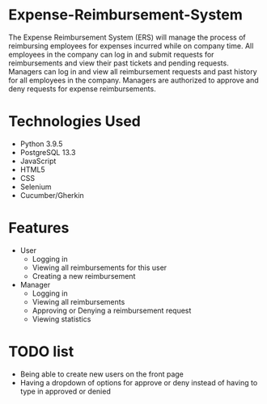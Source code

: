 # Expense-Reimbursement-System

The Expense Reimbursement System (ERS) will manage the process of reimbursing employees for expenses incurred while on company time. All employees in the company can log in and submit requests for reimbursements and view their past tickets and pending requests. Managers can log in and view all reimbursement requests and past history for all employees in the company. Managers are authorized to approve and deny requests for expense reimbursements.

# Technologies Used 

- Python 3.9.5
- PostgreSQL 13.3
- JavaScript 
- HTML5
- CSS
- Selenium
- Cucumber/Gherkin

# Features
- User
  - Logging in
  - Viewing all reimbursements for this user
  - Creating a new reimbursement
- Manager
  - Logging in
  - Viewing all reimbursements
  - Approving or Denying a reimbursement request
  - Viewing statistics
# TODO list
- Being able to create new users on the front page
- Having a dropdown of options for approve or deny instead of having to type in approved or denied

